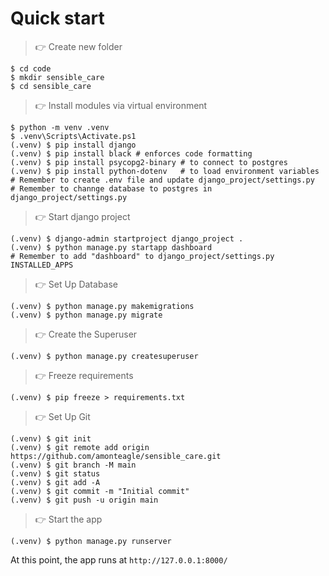 # Quick start


> 👉 Create new folder

```shell
$ cd code
$ mkdir sensible_care
$ cd sensible_care
```


> 👉 Install modules via virtual environment  

```shell
$ python -m venv .venv
$ .venv\Scripts\Activate.ps1
(.venv) $ pip install django
(.venv) $ pip install black # enforces code formatting
(.venv) $ pip install psycopg2-binary # to connect to postgres
(.venv) $ pip install python-dotenv   # to load environment variables
# Remember to create .env file and update django_project/settings.py
# Remember to channge database to postgres in django_project/settings.py
```


> 👉 Start django project

```shell
(.venv) $ django-admin startproject django_project .
(.venv) $ python manage.py startapp dashboard
# Remember to add "dashboard" to django_project/settings.py INSTALLED_APPS
```


> 👉 Set Up Database

```shell
(.venv) $ python manage.py makemigrations
(.venv) $ python manage.py migrate
```


> 👉 Create the Superuser

``` shell
(.venv) $ python manage.py createsuperuser
```


> 👉 Freeze requirements

```shell
(.venv) $ pip freeze > requirements.txt
```


> 👉 Set Up Git

```shell
(.venv) $ git init
(.venv) $ git remote add origin https://github.com/amonteagle/sensible_care.git
(.venv) $ git branch -M main
(.venv) $ git status
(.venv) $ git add -A
(.venv) $ git commit -m "Initial commit"
(.venv) $ git push -u origin main

```


> 👉 Start the app

```shell
(.venv) $ python manage.py runserver
```

At this point, the app runs at `http://127.0.0.1:8000/`


